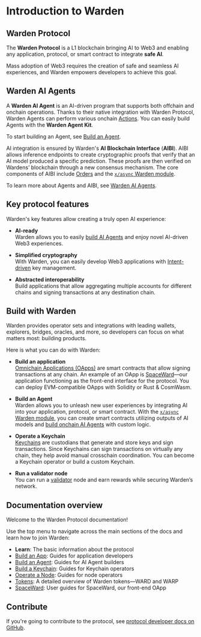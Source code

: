 ﻿---
sidebar_position: 1
id: home-doc
slug: /
---

# Introduction to Warden

## Warden Protocol

The **Warden Protocol** is a L1 blockchain bringing AI to Web3 and enabling any application, protocol, or smart contract to integrate **safe AI**.

Mass adoption of Web3 requires the creation of safe and seamless AI experiences, and Warden empowers developers to achieve this goal.

## Warden AI Agents

A **Warden AI Agent** is an AI-driven program that supports both offchain and onchain operations. Thanks to their native integration with Warden Protocol, Warden Agents can perform various onchain [Actions](learn/glossary#action). You can easily build Agents with the **Warden Agent Kit**.

To start building an Agent, see [Build an Agent](/build-an-agent/introduction).

AI integration is ensured by Warden's **AI Blockchain Interface** (**AIBI**). AIBI allows inference endpoints to create cryptographic proofs that verify that an AI model produced a specific prediction. These proofs are then verified on Wardens’ blockchain through a new consensus mechanism. The core components of AIBI include [Orders](/learn/glossary#order) and the [`x/async` Warden module](/learn/warden-protocol-modules/x-async).

To learn more about Agents and AIBI, see [Warden AI Agents](/learn/warden-ai-agents).

## Key protocol features

Warden's key features allow creating a truly open AI experience:

- **AI-ready**  
Warden allows you to easily [build AI Agents](/build-an-agent/introduction) and enjoy novel AI-driven Web3 experiences.

- **Simplified cryptography**  
With Warden, you can easily develop Web3 applications with [Intent-driven](/learn/glossary#intent) key management.

- **Abstracted interoperability**  
Build applications that allow aggregating multiple accounts for different chains and signing transactions at any destination chain.

## Build with Warden

Warden provides operator sets and integrations with leading wallets, explorers, bridges, oracles, and more, so developers can focus on what matters most: building products.

Here is what you can do with Warden:

- **Build an application**  
[Omnichain Applications (OApps)](/learn/glossary#omnichain-application) are smart contracts that allow signing transactions at any chain. An example of an OApp is [SpaceWard](/learn/glossary#spaceward)—our application functioning as the front-end interface for the protocol. You can deploy EVM-compatible OApps with Solidity or Rust & CosmWasm.

- **Build an Agent**  
Warden allows you to unleash new user experiences by integrating AI into your application, protocol, or smart contract. With the [`x/async` Warden module](/learn/warden-protocol-modules/x-async), you can create smart contracts utilizing outputs of AI models and [build onchain AI Agents](/build-an-agent/introduction) with custom logic.

- **Operate a Keychain**  
[Keychains](/learn/glossary#keychain) are custodians that generate and store keys and sign transactions. Since Keychains can sign transactions on virtually any chain, they help avoid manual crosschain coordination. You can become a Keychain operator or build a custom Keychain.

- **Run a validator node**  
You can run a [validator](/learn/glossary#validator) node and earn rewards while securing Warden’s network.

## Documentation overview

Welcome to the Warden Protocol documentation!

Use the top menu to navigate across the main sections of the docs and learn how to join Warden:

- **Learn**: The basic information about the protocol
- [Build an App](/build-an-app/introduction): Guides for application developers
- [Build an Agent](/build-an-agent/introduction): Guides for AI Agent builders
- [Build a Keychain](/build-a-keychain/introduction): Guides for Keychain operators
- [Operate a Node](/operate-a-node/introduction): Guides for node operators
- [Tokens](/tokens/introduction): A detailed overview of Warden tokens—WARD and WARP
- [SpaceWard](https://help.wardenprotocol.org): User guides for SpaceWard, our front-end OApp

## Contribute

If you're going to contribute to the protocol, see [protocol developer docs on GitHub](https://github.com/warden-protocol/wardenprotocol/tree/main/protocol-developer-docs).
